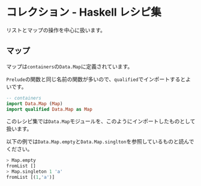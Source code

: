# コレクション - Haskell レシピ集

リストとマップの操作を中心に扱います。

## マップ

マップは`containers`の`Data.Map`に定義されています。

`Prelude`の関数と同じ名前の関数が多いので、`qualified`でインポートするとよいです。

```haskell
-- containers
import Data.Map (Map)
import qualified Data.Map as Map
```

このレシピ集では`Data.Map`モジュールを、このようにインポートしたものとして扱います。

以下の例では`Data.Map.empty`と`Data.Map.singlton`を参照しているものと読んでください。

```haskell
> Map.empty
fromList []
> Map.singleton 1 'a'
fromList [(1,'a')]
```
